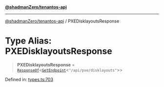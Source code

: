 [**@shadmanZero/tenantos-api**](../README.md)

***

[@shadmanZero/tenantos-api](../globals.md) / PXEDisklayoutsResponse

# Type Alias: PXEDisklayoutsResponse

> **PXEDisklayoutsResponse** = [`ResponseOf`](ResponseOf.md)\<[`GetEndpoint`](GetEndpoint.md)\<`"/api/pxe/disklayouts"`\>\>

Defined in: [types.ts:703](https://github.com/shadmanZero/tenantos-api/blob/507575e6d82ab5e3b8a10f708778a3645f250cd6/src/types.ts#L703)
